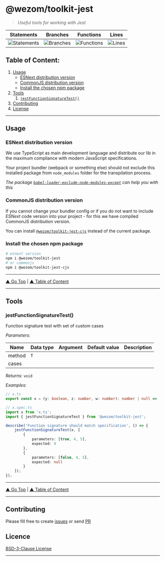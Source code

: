 # @wezom/toolkit-jest

> _Useful tools for working with Jest_

| Statements                                                                  | Branches                                                                  | Functions                                                                  | Lines                                                                  |
| --------------------------------------------------------------------------- | ------------------------------------------------------------------------- | -------------------------------------------------------------------------- | ---------------------------------------------------------------------- |
| ![Statements](https://img.shields.io/badge/Coverage-100%25-brightgreen.svg) | ![Branches](https://img.shields.io/badge/Coverage-100%25-brightgreen.svg) | ![Functions](https://img.shields.io/badge/Coverage-100%25-brightgreen.svg) | ![Lines](https://img.shields.io/badge/Coverage-100%25-brightgreen.svg) |

## Table of Content:

1. [Usage](#usage)
    - [ESNext distribution version](#esnext-distribution-version)
    - [CommonJS distribution version](#commonjs-distribution-version)
    - [Install the chosen npm package](#install-the-chosen-npm-package)
1. [Tools](#usage)
    1. [`jestFunctionSignatureTest()`](#jestfunctionsignaturetest)
1. [Contributing](#contributing)
1. [License](#licence)

---

## Usage

### ESNext distribution version

We use TypeScript as main development language and distribute our lib in the maximum compliance with modern JavaScript specifications.

Your project bundler (webpack or something else) should not exclude this installed package from `node_modules` folder for the transpilation process.

_The package [`babel-loader-exclude-node-modules-except`](https://www.npmjs.com/package/babel-loader-exclude-node-modules-except) can help you with this_

### CommonJS distribution version

If you cannot change your bundler config or if you do not want to include _ESNext_ code version into your project - for this we have compiled CommonJS distribution version.

You can install [`@wezom/toolkit-jest-cjs`](https://github.com/WezomCompany/toolkits/blob/main/packages/jest-cjs/README.md#readme) instead of the current package.

### Install the chosen npm package

```bash
# esnext version
npm i @wezom/toolkit-jest
# or commonjs
npm i @wezom/toolkit-jest-cjs
```

---

[▲ Go Top](#) | [▲ Table of Content](#table-of-content)

---

## Tools

### jestFunctionSignatureTest()

[comment]: <> (AUTODOC-TOOL-START::function-signature-test#default)

Function signature test with set of custom cases

_Parameters:_

| Name   | Data type | Argument | Default value | Description |
| ------ | --------- | -------- | ------------- | ----------- |
| method | `T`       |          |               |
| cases  |           |          |               |

_Returns:_ `void`

_Examples:_

```ts
// x.ts
export const x = (y: boolean, z: number, w: number): number | null => (y ? z + w : null);

// x.spec.ts
import x from 'x.ts';
import { jestFunctionSignatureTest } from '@wezom/toolkit-jest';

describe('Function signature should match specification', () => {
	jestFunctionSignatureTest(x, [
		{
			parameters: [true, 4, 5],
			expected: 9
		},
		{
			parameters: [false, 4, 5],
			expected: null
		}
	]);
});
```

[comment]: <> (AUTODOC-TOOL-END)

---

[▲ Go Top](#) | [▲ Table of Content](#table-of-content)

---

## Contributing

Please fill free to create [issues](https://github.com/WezomCompany/toolkits/issues) or send [PR](https://github.com/WezomCompany/toolkits/pulls)

## Licence

[BSD-3-Clause License](https://github.com/WezomCompany/toolkits/blob/master/LICENSE)

---
